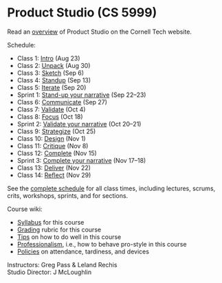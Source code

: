 # Product Studio (CS 5999)

Read an [overview](http://tech.cornell.edu/education/practice/projects/company-challenges/challenges-overview/) of Product Studio on the Cornell Tech website.

Schedule:

* Class 1: [Intro](https://github.com/cornelltech/product-studio/wiki/Syllabus#class-1-intro) (Aug 23)
* Class 2: [Unpack](https://github.com/cornelltech/product-studio/wiki/Syllabus#class-2-unpack) (Aug 30)
* Class 3: [Sketch](https://github.com/cornelltech/product-studio/wiki/Syllabus#class-3-sketch) (Sep 6)
* Class 4: [Standup](https://github.com/cornelltech/product-studio/wiki/Syllabus#class-4-standup) (Sep 13)
* Class 5: [Iterate](https://github.com/cornelltech/product-studio/wiki/Syllabus#class-5-iterate) (Sep 20)
* Sprint 1: [Stand-up your narrative](https://github.com/cornelltech/product-studio/wiki/Syllabus#sprint-1-stand-up-your-narrative) (Sep 22–23)
* Class 6: [Communicate](https://github.com/cornelltech/product-studio/wiki/Syllabus#class-6-communicate) (Sep 27)
* Class 7: [Validate](https://github.com/cornelltech/product-studio/wiki/Syllabus#class-7-validate) (Oct 4)
* Class 8: [Focus](https://github.com/cornelltech/product-studio/wiki/Syllabus#class-8-focus) (Oct 18)
* Sprint 2: [Validate your narrative](https://github.com/cornelltech/product-studio/wiki/Syllabus#sprint-2-validate-your-narrative) (Oct 20–21)
* Class 9: [Strategize](https://github.com/cornelltech/product-studio/wiki/Syllabus#class-9-strategize) (Oct 25)
* Class 10: [Design](https://github.com/cornelltech/product-studio/wiki/Syllabus#class-10-design) (Nov 1)
* Class 11: [Critique](https://github.com/cornelltech/product-studio/wiki/Syllabus#class-11-critique) (Nov 8)
* Class 12: [Complete](https://github.com/cornelltech/product-studio/wiki/Syllabus#class-12-complete) (Nov 15)
* Sprint 3: [Complete your narrative](https://github.com/cornelltech/product-studio/wiki/Syllabus#sprint-3-complete-your-narrative) (Nov 17–18)
* Class 13: [Deliver](https://github.com/cornelltech/product-studio/wiki/Syllabus#class-13-deliver) (Nov 22)
* Class 14: [Reflect](https://github.com/cornelltech/product-studio/wiki/Syllabus#class-14-reflect) (Nov 29)

See the [complete schedule](https://docs.google.com/spreadsheets/d/17SZoMZFM6Dol2j0ecRpoERF3kv68PtHjRFc5I-i77dA/edit?usp=sharing) for all class times, including lectures, scrums, crits, workshops, sprints, and for sections.

Course wiki:

* [Syllabus](https://github.com/cornelltech/product-studio/wiki/Syllabus) for this course
* [Grading](https://github.com/cornelltech/product-studio/wiki/Grading) rubric for this course
* [Tips](https://github.com/cornelltech/product-studio/wiki/Tips) on how to do well in this course
* [Professionalism](https://github.com/cornelltech/studio/wiki/Professionalism), i.e., how to behave pro-style in this course
* [Policies](https://github.com/cornelltech/product-studio/wiki/Policies) on attendance, tardiness, and devices

Instructors: Greg Pass & Leland Rechis  
Studio Director: J McLoughlin
